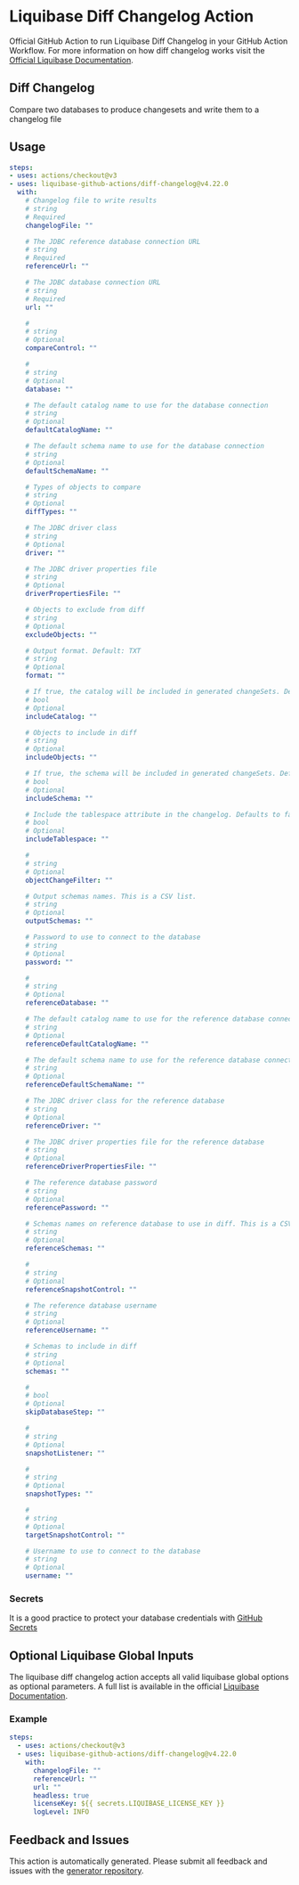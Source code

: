 # Liquibase Diff Changelog Action
Official GitHub Action to run Liquibase Diff Changelog in your GitHub Action Workflow. For more information on how diff changelog works visit the [Official Liquibase Documentation](https://docs.liquibase.com/commands/home.html).
## Diff Changelog
Compare two databases to produce changesets and write them to a changelog file
## Usage
```yaml
steps:
- uses: actions/checkout@v3
- uses: liquibase-github-actions/diff-changelog@v4.22.0
  with:
    # Changelog file to write results
    # string
    # Required
    changelogFile: ""

    # The JDBC reference database connection URL
    # string
    # Required
    referenceUrl: ""

    # The JDBC database connection URL
    # string
    # Required
    url: ""

    # 
    # string
    # Optional
    compareControl: ""

    # 
    # string
    # Optional
    database: ""

    # The default catalog name to use for the database connection
    # string
    # Optional
    defaultCatalogName: ""

    # The default schema name to use for the database connection
    # string
    # Optional
    defaultSchemaName: ""

    # Types of objects to compare
    # string
    # Optional
    diffTypes: ""

    # The JDBC driver class
    # string
    # Optional
    driver: ""

    # The JDBC driver properties file
    # string
    # Optional
    driverPropertiesFile: ""

    # Objects to exclude from diff
    # string
    # Optional
    excludeObjects: ""

    # Output format. Default: TXT
    # string
    # Optional
    format: ""

    # If true, the catalog will be included in generated changeSets. Defaults to false.
    # bool
    # Optional
    includeCatalog: ""

    # Objects to include in diff
    # string
    # Optional
    includeObjects: ""

    # If true, the schema will be included in generated changeSets. Defaults to false.
    # bool
    # Optional
    includeSchema: ""

    # Include the tablespace attribute in the changelog. Defaults to false.
    # bool
    # Optional
    includeTablespace: ""

    # 
    # string
    # Optional
    objectChangeFilter: ""

    # Output schemas names. This is a CSV list.
    # string
    # Optional
    outputSchemas: ""

    # Password to use to connect to the database
    # string
    # Optional
    password: ""

    # 
    # string
    # Optional
    referenceDatabase: ""

    # The default catalog name to use for the reference database connection
    # string
    # Optional
    referenceDefaultCatalogName: ""

    # The default schema name to use for the reference database connection
    # string
    # Optional
    referenceDefaultSchemaName: ""

    # The JDBC driver class for the reference database
    # string
    # Optional
    referenceDriver: ""

    # The JDBC driver properties file for the reference database
    # string
    # Optional
    referenceDriverPropertiesFile: ""

    # The reference database password
    # string
    # Optional
    referencePassword: ""

    # Schemas names on reference database to use in diff. This is a CSV list.
    # string
    # Optional
    referenceSchemas: ""

    # 
    # string
    # Optional
    referenceSnapshotControl: ""

    # The reference database username
    # string
    # Optional
    referenceUsername: ""

    # Schemas to include in diff
    # string
    # Optional
    schemas: ""

    # 
    # bool
    # Optional
    skipDatabaseStep: ""

    # 
    # string
    # Optional
    snapshotListener: ""

    # 
    # string
    # Optional
    snapshotTypes: ""

    # 
    # string
    # Optional
    targetSnapshotControl: ""

    # Username to use to connect to the database
    # string
    # Optional
    username: ""

```

### Secrets
It is a good practice to protect your database credentials with [GitHub Secrets](https://docs.github.com/en/actions/security-guides/encrypted-secrets)

## Optional Liquibase Global Inputs
The liquibase diff changelog action accepts all valid liquibase global options as optional parameters. A full list is available in the official [Liquibase Documentation](https://docs.liquibase.com/parameters/command-parameters.html).

### Example
```yaml
steps:
  - uses: actions/checkout@v3
  - uses: liquibase-github-actions/diff-changelog@v4.22.0
    with:
      changelogFile: ""
      referenceUrl: ""
      url: ""
      headless: true
      licenseKey: ${{ secrets.LIQUIBASE_LICENSE_KEY }}
      logLevel: INFO
```

## Feedback and Issues
This action is automatically generated. Please submit all feedback and issues with the [generator repository](https://github.com/liquibase/github-action-generator/issues).
